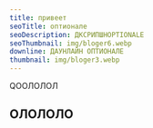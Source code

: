 ```yaml
---
title: привеет
seoTitle: оптионале
seoDescription: ДКСРИПШНOPTIONALE
seoThumbnail: img/bloger6.webp
downline: ДАУНЛАЙН ОПТИОНАЛЕ
thumbnail: img/bloger3.webp
---
```

QООЛОЛОЛ

## ОЛОЛОЛО
